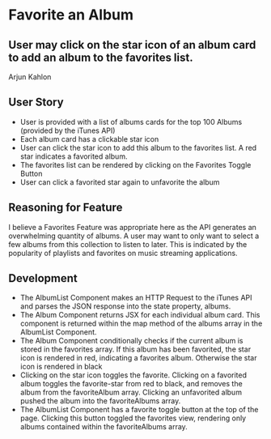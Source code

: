 # Favorite an Album 
## User may click on the star icon of an album card to add an album to the favorites list.

Arjun Kahlon


## User Story

- User is provided with a list of albums cards for the top 100 Albums (provided by the iTunes API)
- Each album card has a clickable star icon
- User can click the star icon to add this album to the favorites list. A red star indicates a favorited album.
- The favorites list can be rendered by clicking on the Favorites Toggle Button
- User can click a favorited star again to unfavorite the album

## Reasoning for Feature

I believe a Favorites Feature was appropriate here as the API generates an overwhelming quantity of albums. A user may want to only want to select a few albums from this collection to listen to later. This is indicated by the popularity of playlists and favorites on music streaming applications. 

## Development

- The AlbumList Component makes an HTTP Request to the iTunes API and parses the JSON response into the state property, albums.
- The Album Component returns JSX for each individual album card. This component is returned within the map method of the albums array in the AlbumList Component.
- The Album Component conditionally checks if the current album is stored in the favorites array. If this album has been favorited, the star icon is rendered in red, indicating a favorites album. Otherwise the star icon is rendered in black
- Clicking on the star icon toggles the favorite. Clicking on a favorited album toggles the favorite-star from red to black, and removes the album from the favoriteAlbum array. Clicking an unfavorited album pushed the album into the favoriteAlbums array. 
- The AlbumList Component has a favorite toggle button at the top of the page. Clicking this button toggled the favorites view, rendering only albums contained within the favoriteAlbums array.

